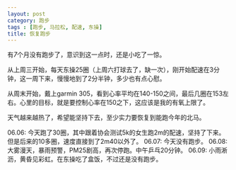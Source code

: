 ```yaml
---
layout: post
category: 跑步
tags : [跑步, 马拉松, 配速, 东操]
title: 恢复跑步
---
```


有*7*个月没有跑步了，意识到这一点时，还是小吃了一惊。

从上周三开始，每天东操25圈（上周六打球去了，缺一次），刚开始配速在3分钟，这一周下来，慢慢地到了2分半钟，多少也有点心慰。

从周末开始，戴上garmin 305，看到心率平均在140-150之间，最后几圈在153左右。心里的目标，就是要控制心率在150之下，这应该是我的有氧上限了。

天气越来越热了，希望能坚持下去，至少实力要恢复到能跑今年的北马。

06.06: 今天跑了30圈，其中跟着协会测试5k的女生跑2m的配速，坚持了下来。但是后来的10多圈，速度直接到了2m40以外了。
06.07: 今天没有跑步。
06.08: 大雾漫天，暴雨预警，PM25剧高，再次停跑。中午乒乓20分钟。
06.09: 小雨淅沥，黄昏见彩虹。在东操吃了盒饭，不过还是没有跑步。
